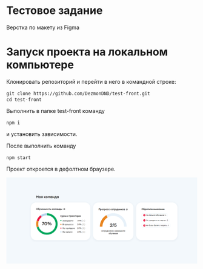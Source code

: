 # Тестовое задание

Верстка по макету из Figma

# Запуск проекта на локальном компьютере

Клонировать репозиторий и перейти в него в командной строке:

```
git clone https://github.com/DezmonDND/test-front.git
cd test-front
```

Выполнить в папке test-front команду

```
npm i
```

и установить зависимости.

После выполнить команду

```
npm start
```

Проект откроется в дефолтном браузере.

<p align="center">
  <img src="https://github.com/DezmonDND/test-front/blob/main/preview.png?raw=true" alt="Превью's custom image"/>
</p>
